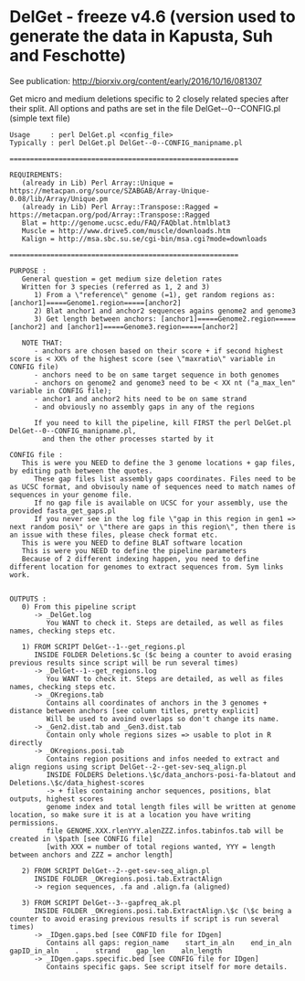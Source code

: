 DelGet - freeze v4.6 (version used to generate the data in Kapusta, Suh and Feschotte)
=====
See publication: http://biorxiv.org/content/early/2016/10/16/081307

Get micro and medium deletions specific to 2 closely related species after their split.
All options and paths are set in the file DelGet--0--CONFIG.pl (simple text file)

	Usage     : perl DelGet.pl <config_file>
	Typically : perl DelGet.pl DelGet--0--CONFIG_manipname.pl

	========================================================
	
	REQUIREMENTS:
	   (already in Lib) Perl Array::Unique = https://metacpan.org/source/SZABGAB/Array-Unique-0.08/lib/Array/Unique.pm
	   (already in Lib) Perl Array::Transpose::Ragged = https://metacpan.org/pod/Array::Transpose::Ragged
	   Blat = http://genome.ucsc.edu/FAQ/FAQblat.htmlblat3
	   Muscle = http://www.drive5.com/muscle/downloads.htm
	   Kalign = http://msa.sbc.su.se/cgi-bin/msa.cgi?mode=downloads

	========================================================   
	 	
	PURPOSE : 
	   General question = get medium size deletion rates
	   Written for 3 species (referred as 1, 2 and 3)
		  1) From a \"reference\" genome (=1), get random regions as: [anchor1]=====Genome1.region=====[anchor2]
		  2) Blat anchor1 and anchor2 sequences agains genome2 and genome3
		  3) Get length between anchors: [anchor1]=====Genome2.region=====[anchor2] and [anchor1]=====Genome3.region=====[anchor2]

	   NOTE THAT:
		  - anchors are chosen based on their score + if second highest score is < XX% of the highest score (see \"maxratio\" variable in CONFIG file)
		  - anchors need to be on same target sequence in both genomes
		  - anchors on genome2 and genome3 need to be < XX nt ("a_max_len" variable in CONFIG file);
		  - anchor1 and anchor2 hits need to be on same strand
		  - and obviously no assembly gaps in any of the regions
		  
	      If you need to kill the pipeline, kill FIRST the perl DelGet.pl DelGet--0--CONFIG_manipname.pl, 
	        and then the other processes started by it
				
	CONFIG file :
	   This is were you NEED to define the 3 genome locations + gap files, by editing path between the quotes.
		  These gap files list assembly gaps coordinates. Files need to be as UCSC format, and obvisouly name of sequences need to match names of sequences in your genome file. 
		  If no gap file is available on UCSC for your assembly, use the provided fasta_get_gaps.pl
		  If you never see in the log file \"gap in this region in gen1 => next random posi\" or \"there are gaps in this region\", then there is an issue with these files, please check format etc.
	   This is were you NEED to define BLAT software location
	   This is were you NEED to define the pipeline parameters
	   Because of 2 different indexing happen, you need to define different location for genomes to extract sequences from. Sym links work.
		

	OUTPUTS :   
	   0) From this pipeline script
		  -> _DelGet.log
			 You WANT to check it. Steps are detailed, as well as files names, checking steps etc.
	
	   1) FROM SCRIPT DelGet--1--get_regions.pl
		  INSIDE FOLDER Deletions.$c ($c being a counter to avoid erasing previous results since script will be run several times)
		  -> _DelGet--1--get_regions.log
			 You WANT to check it. Steps are detailed, as well as files names, checking steps etc.
		  -> _OKregions.tab
			 Contains all coordinates of anchors in the 3 genomes + distance between anchors [see column titles, pretty explicit]
			 Will be used to avoind overlaps so don't change its name.
		  -> _Gen2.dist.tab and _Gen3.dist.tab
			 Contain only whole regions sizes => usable to plot in R directly
		  -> _OKregions.posi.tab
			 Contains region positions and infos needed to extract and align regions using script DelGet--2--get-sev-seq_align.pl
			 INSIDE FOLDERS Deletions.\$c/data_anchors-posi-fa-blatout and Deletions.\$c/data_highest-scores
			 -> + files containing anchor sequences, positions, blat outputs, highest scores
			 genome index and total length files will be written at genome location, so make sure it is at a location you have writing permissions.
			 file GENOME.XXX.rlenYYY.alenZZZ.infos.tabinfos.tab will be created in \$path [see CONFIG file]
			 [with XXX = number of total regions wanted, YYY = length between anchors and ZZZ = anchor length] 
			
	   2) FROM SCRIPT DelGet--2--get-sev-seq_align.pl
		  INSIDE FOLDER _OKregions.posi.tab.ExtractAlign
		  -> region sequences, .fa and .align.fa (aligned)
			 
	   3) FROM SCRIPT DelGet--3--gapfreq_ak.pl
		  INSIDE FOLDER _OKregions.posi.tab.ExtractAlign.\$c (\$c being a counter to avoid erasing previous results if script is run several times)
		  -> _IDgen.gaps.bed [see CONFID file for IDgen]
			 Contains all gaps: region_name    start_in_aln    end_in_aln    gapID_in_aln    .    strand    gap_len    aln_length
		  -> _IDgen.gaps.specific.bed [see CONFIG file for IDgen]
			 Contains specific gaps. See script itself for more details.
